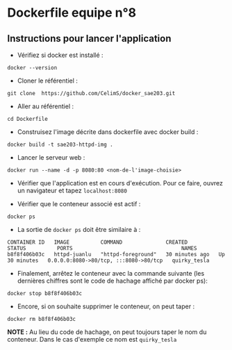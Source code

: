 # Dockerfile equipe n°8

## Instructions pour lancer l'application

- Vérifiez si docker est installé :
```shell
docker --version
```

- Cloner le référentiel :
 ```shell
git clone  https://github.com/CelimS/docker_sae203.git
```

- Aller au référentiel :
```shell
cd Dockerfile
```

- Construisez l'image décrite dans dockerfile avec docker build : 
```shell
docker build -t sae203-httpd-img .
```

- Lancer le serveur web :
```shell
docker run --name -d -p 8080:80 <nom-de-l'image-choisie>
```

- Vérifier que l'application est en cours d'exécution. Pour ce faire, ouvrez un navigateur et tapez ```localhost:8080```

- Vérifier que le conteneur associé est actif :
```shell
docker ps
```

- La sortie de ```docker ps``` doit être similaire à :
```shell
CONTAINER ID   IMAGE          COMMAND              CREATED          STATUS          PORTS                                   NAMES
b8f8f406b03c   httpd-juanlu   "httpd-foreground"   30 minutes ago   Up 30 minutes   0.0.0.0:8080->80/tcp, :::8080->80/tcp   quirky_tesla
```

- Finalement, arrêtez le conteneur avec la commande suivante (les dernières chiffres sont le code de hachage affiché par docker ps):
```shell
docker stop b8f8f406b03c
```

- Encore, si on souhaite supprimer le conteneur, on peut taper :
```shell
docker rm b8f8f406b03c
```

**NOTE :** Au lieu du code de hachage, on peut toujours taper le nom du conteneur. Dans le cas d'exemple ce nom est ```quirky_tesla```
